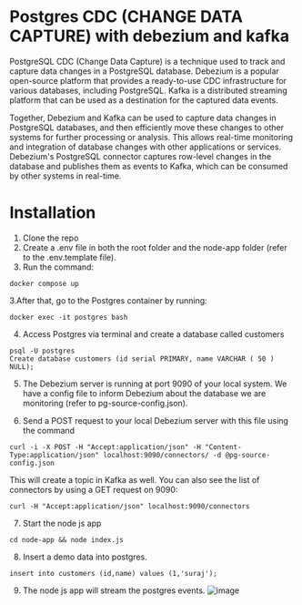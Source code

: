 # Postgres CDC (CHANGE DATA CAPTURE) with debezium and kafka

PostgreSQL CDC (Change Data Capture) is a technique used to track and capture data changes in a PostgreSQL database. 
Debezium is a popular open-source platform that provides a ready-to-use CDC infrastructure for various databases, including PostgreSQL. 
Kafka is a distributed streaming platform that can be used as a destination for the captured data events.

Together, Debezium and Kafka can be used to capture data changes in PostgreSQL databases, and then efficiently move these changes to other systems for further processing or analysis. 
This allows real-time monitoring and integration of database changes with other applications or services. Debezium's PostgreSQL connector captures row-level changes in the database and publishes them as events to Kafka, which can be consumed by other systems in real-time.


# Installation

1. Clone the repo
2. Create a .env file in both the root folder and the node-app folder (refer to the .env.template file).
2. Run the command: 
 ```
 docker compose up
 ```
 3.After that, go to the Postgres container by running:
 
 ```
 docker exec -it postgres bash
 ```
 
 4. Access Postgres via terminal and create a database called customers
 
 ```
 psql -U postgres
 Create database customers (id serial PRIMARY, name VARCHAR ( 50 ) NULL);
 ```
 
 5. The Debezium server is running at port 9090 of your local system. We have a config file to inform Debezium about the database we are monitoring (refer to pg-source-config.json).
 
 6. Send a POST request to your local Debezium server with this file using the command
  ```
  curl -i -X POST -H "Accept:application/json" -H "Content-Type:application/json" localhost:9090/connectors/ -d @pg-source-config.json
  ```
  
  This will create a topic in Kafka as well. You can also see the list of connectors by using a GET request on 9090:
  
  ```
  curl -H "Accept:application/json" localhost:9090/connectors
  ```
  
  7. Start the node js app
  ```
  cd node-app && node index.js
  ```
  
  8. Insert a demo data into postgres.
  
  ```
  insert into customers (id,name) values (1,'suraj');
  ```
  
  9. The node js app will stream the postgres events.
  ![image](https://user-images.githubusercontent.com/49373020/219532771-c63bbc8b-788c-4355-a62e-bf25e1d60593.png)


  
  
  
